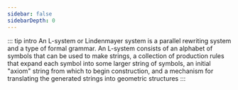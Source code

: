 ```yaml
---
sidebar: false
sidebarDepth: 0
---
```

::: tip intro
An L-system or Lindenmayer system is a parallel rewriting system and a type of formal grammar. An L-system consists of an alphabet of symbols that can be used to make strings, a collection of production rules that expand each symbol into some larger string of symbols, an initial "axiom" string from which to begin construction, and a mechanism for translating the generated strings into geometric structures
:::
<ClientOnly>
<self-avoiding></self-avoiding>
</ClientOnly>



